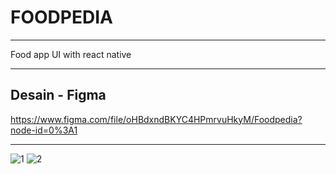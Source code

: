 # FOODPEDIA

***
Food app UI with react native

***

## Desain - Figma
https://www.figma.com/file/oHBdxndBKYC4HPmrvuHkyM/Foodpedia?node-id=0%3A1

***
![1](https://user-images.githubusercontent.com/69841215/174297065-11a705b7-574c-4ea7-96cc-bcd0ff0bd4c0.png)
![2](https://user-images.githubusercontent.com/69841215/174297074-65babe5c-1cad-452a-9030-35510915f587.png)
